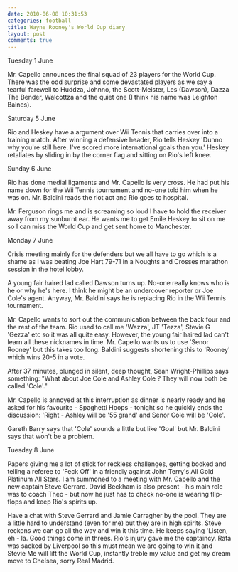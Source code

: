 ```yaml
---
date: 2010-06-08 10:31:53
categories: football
title: Wayne Rooney's World Cup diary
layout: post
comments: true
---
```

Tuesday 1 June

Mr.  Capello announces the  final squad  of 23  players for  the World
Cup. There was the odd surprise  and some devastated players as we say
a tearful farewell to Huddza, Johnno, the Scott-Meister, Les (Dawson),
Dazza The  Bender, Walcottza and the  quiet one (I think  his name was
Leighton Baines).

Saturday 5 June

Rio and Heskey have a argument over Wii Tennis that carries over into
a training match. After winning a defensive header, Rio tells Heskey
'Dunno why you're still here. I've scored more international goals
than you.' Heskey retaliates by sliding in by the corner flag and
sitting on Rio's left knee.

Sunday 6 June

Rio has done medial ligaments and Mr. Capello is very cross. He had
put his name down for the Wii Tennis tournament and no-one told him
when he was on. Mr. Baldini reads the riot act and Rio goes to
hospital.

Mr. Ferguson rings me and is screaming so loud I have to hold the
receiver away from my sunburnt ear. He wants me to get Emile Heskey to
sit on me so I can miss the World Cup and get sent home to Manchester.

Monday 7 June

Crisis meeting mainly for the defenders but we all have to go which is
a shame as I was beating Joe Hart 79-71 in a Noughts and Crosses
marathon session in the hotel lobby.

A young fair haired lad called Dawson turns up. No-one really knows
who is he or why he's here.  I think he might be an undercover
reporter or Joe Cole's agent. Anyway, Mr. Baldini says he is replacing
Rio in the Wii Tennis tournament.

Mr.  Capello wants to sort out the communication between the back four
and the rest of the team. Rio used to call me 'Wazza', JT 'Tezza',
Stevie G 'Gezza' etc so it was all quite easy. However, the young fair
haired lad can't learn all these nicknames in time. Mr. Capello wants
us to use 'Senor Rooney' but this takes too long. Baldini suggests
shortening this to 'Rooney' which wins 20-5 in a vote.

After 37 minutes, plunged in silent, deep thought, Sean
Wright-Phillips says something: "What about Joe Cole and Ashley Cole ?
They will now both be called 'Cole'."

Mr.  Capello is annoyed at this interruption as dinner is nearly ready
and he asked for his favourite - Spaghetti Hoops - tonight so he
quickly ends the discussion: 'Right - Ashley will be '55 grand' and
Senor Cole will be 'Cole'.

Gareth Barry says that 'Cole' sounds a little but like 'Goal'
but Mr. Baldini says that won't be a problem.

Tuesday 8 June

Papers giving me a lot of stick for reckless challenges, getting
booked and telling a referee to 'Feck Off' in a friendly against John
Terry's All Gold Platinum All Stars. I am summoned to a meeting with
Mr. Capello and the new captain Steve Gerrard. David Beckham is also
present - his main role was to coach Theo - but now he just has to
check no-one is wearing flip-flops and keep Rio's spirits up.

Have a chat with Steve Gerrard and Jamie Carragher by the pool. They
are a little hard to understand (even for me) but they are in high
spirits. Steve reckons we can go all the way and win it this time. He
keeps saying 'Listen, eh - la. Good things come in threes. Rio's
injury gave me the captaincy. Rafa was sacked by Liverpool so this
must mean we are going to win it and Stevie Me will lift the World
Cup, instantly treble my value and get my dream move to Chelsea, sorry
Real Madrid.
